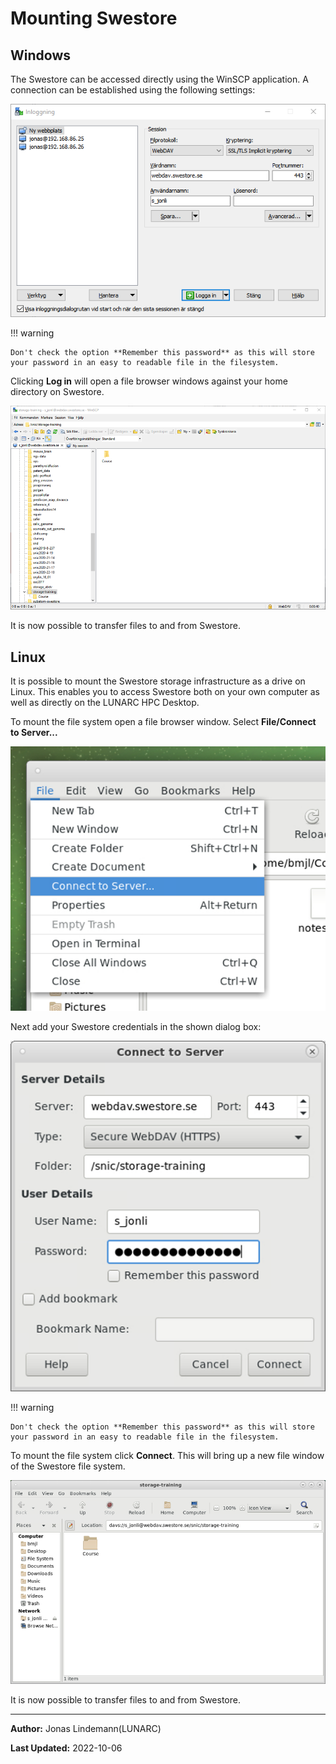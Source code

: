 # Mounting Swestore

## Windows

The Swestore can be accessed directly using the WinSCP application. A connection can be established using the following settings:

![](../../images/swestore_mount_winscp_01.png)

!!! warning

    Don't check the option **Remember this password** as this will store your password in an easy to readable file in the filesystem.

Clicking **Log in** will open a file browser windows against your home directory on Swestore. 

![](../../images/swestore_mount_winscp_02.png)

It is now possible to transfer files to and from Swestore.

## Linux

It is possible to mount the Swestore storage infrastructure as a drive on Linux. This enables you to access Swestore both on your own computer as well as directly on the LUNARC HPC Desktop. 

To mount the file system open a file browser window. Select **File/Connect to Server...**

![](../../images/swestore_mount_linux_01.png)

Next add your Swestore credentials in the shown dialog box:

![](../../images/swestore_mount_linux_02.png)

!!! warning

    Don't check the option **Remember this password** as this will store your password in an easy to readable file in the filesystem.

To mount the file system click **Connect**. This will bring up a new file window of the Swestore file system.

![](../../images/swestore_mount_linux_03.png)

It is now possible to transfer files to and from Swestore.

---

**Author:**
Jonas Lindemann(LUNARC)

**Last Updated:**
2022-10-06